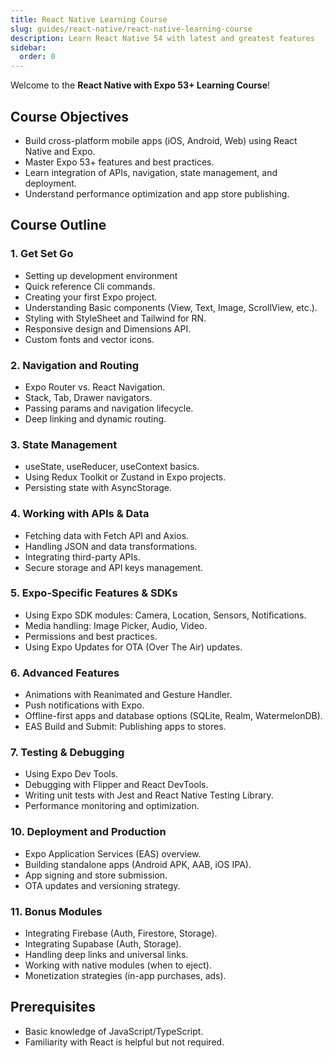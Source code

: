 ```yaml
---
title: React Native Learning Course
slug: guides/react-native/react-native-learning-course
description: Learn React Native 54 with latest and greatest features
sidebar:
  order: 0
---
```


Welcome to the **React Native with Expo 53+ Learning Course**!

## Course Objectives

- Build cross-platform mobile apps (iOS, Android, Web) using React Native and Expo.
- Master Expo 53+ features and best practices.
- Learn integration of APIs, navigation, state management, and deployment.
- Understand performance optimization and app store publishing.

## Course Outline

### 1. Get Set Go

- Setting up development environment
- Quick reference Cli commands.
- Creating your first Expo project.
- Understanding Basic components (View, Text, Image, ScrollView, etc.).
- Styling with StyleSheet and Tailwind for RN.
- Responsive design and Dimensions API.
- Custom fonts and vector icons.

### 2. Navigation and Routing

- Expo Router vs. React Navigation.
- Stack, Tab, Drawer navigators.
- Passing params and navigation lifecycle.
- Deep linking and dynamic routing.

### 3. State Management

- useState, useReducer, useContext basics.
- Using Redux Toolkit or Zustand in Expo projects.
- Persisting state with AsyncStorage.

### 4. Working with APIs & Data

- Fetching data with Fetch API and Axios.
- Handling JSON and data transformations.
- Integrating third-party APIs.
- Secure storage and API keys management.

### 5. Expo-Specific Features & SDKs

- Using Expo SDK modules: Camera, Location, Sensors, Notifications.
- Media handling: Image Picker, Audio, Video.
- Permissions and best practices.
- Using Expo Updates for OTA (Over The Air) updates.

### 6. Advanced Features

- Animations with Reanimated and Gesture Handler.
- Push notifications with Expo.
- Offline-first apps and database options (SQLite, Realm, WatermelonDB).
- EAS Build and Submit: Publishing apps to stores.

### 7. Testing & Debugging

- Using Expo Dev Tools.
- Debugging with Flipper and React DevTools.
- Writing unit tests with Jest and React Native Testing Library.
- Performance monitoring and optimization.

### 10. Deployment and Production

- Expo Application Services (EAS) overview.
- Building standalone apps (Android APK, AAB, iOS IPA).
- App signing and store submission.
- OTA updates and versioning strategy.

### 11. Bonus Modules

- Integrating Firebase (Auth, Firestore, Storage).
- Integrating Supabase (Auth, Storage).
- Handling deep links and universal links.
- Working with native modules (when to eject).
- Monetization strategies (in-app purchases, ads).

## Prerequisites

- Basic knowledge of JavaScript/TypeScript.
- Familiarity with React is helpful but not required.
